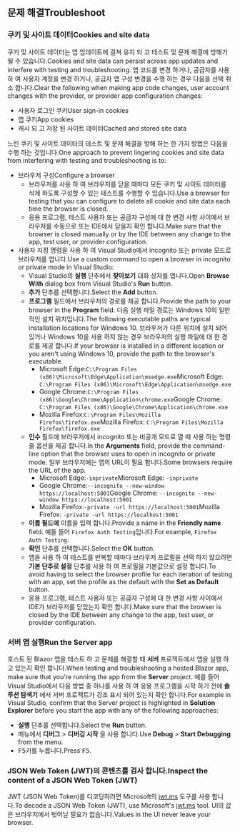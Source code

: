 ## <a name="troubleshoot"></a><span data-ttu-id="8e543-101">문제 해결</span><span class="sxs-lookup"><span data-stu-id="8e543-101">Troubleshoot</span></span>

### <a name="cookies-and-site-data"></a><span data-ttu-id="8e543-102">쿠키 및 사이트 데이터</span><span class="sxs-lookup"><span data-stu-id="8e543-102">Cookies and site data</span></span>

<span data-ttu-id="8e543-103">쿠키 및 사이트 데이터는 앱 업데이트에 걸쳐 유지 되 고 테스트 및 문제 해결에 방해가 될 수 있습니다.</span><span class="sxs-lookup"><span data-stu-id="8e543-103">Cookies and site data can persist across app updates and interfere with testing and troubleshooting.</span></span> <span data-ttu-id="8e543-104">앱 코드를 변경 하거나, 공급자를 사용 하 여 사용자 계정을 변경 하거나, 공급자 앱 구성 변경을 수행 하는 경우 다음을 선택 취소 합니다.</span><span class="sxs-lookup"><span data-stu-id="8e543-104">Clear the following when making app code changes, user account changes with the provider, or provider app configuration changes:</span></span>

* <span data-ttu-id="8e543-105">사용자 로그인 쿠키</span><span class="sxs-lookup"><span data-stu-id="8e543-105">User sign-in cookies</span></span>
* <span data-ttu-id="8e543-106">앱 쿠키</span><span class="sxs-lookup"><span data-stu-id="8e543-106">App cookies</span></span>
* <span data-ttu-id="8e543-107">캐시 되 고 저장 된 사이트 데이터</span><span class="sxs-lookup"><span data-stu-id="8e543-107">Cached and stored site data</span></span>

<span data-ttu-id="8e543-108">느린 쿠키 및 사이트 데이터의 테스트 및 문제 해결을 방해 하는 한 가지 방법은 다음을 수행 하는 것입니다.</span><span class="sxs-lookup"><span data-stu-id="8e543-108">One approach to prevent lingering cookies and site data from interfering with testing and troubleshooting is to:</span></span>

* <span data-ttu-id="8e543-109">브라우저 구성</span><span class="sxs-lookup"><span data-stu-id="8e543-109">Configure a browser</span></span>
  * <span data-ttu-id="8e543-110">브라우저를 사용 하 여 브라우저를 닫을 때마다 모든 쿠키 및 사이트 데이터를 삭제 하도록 구성할 수 있는 테스트를 수행할 수 있습니다.</span><span class="sxs-lookup"><span data-stu-id="8e543-110">Use a browser for testing that you can configure to delete all cookie and site data each time the browser is closed.</span></span>
  * <span data-ttu-id="8e543-111">응용 프로그램, 테스트 사용자 또는 공급자 구성에 대 한 변경 사항 사이에서 브라우저를 수동으로 또는 IDE에서 닫을지 확인 합니다.</span><span class="sxs-lookup"><span data-stu-id="8e543-111">Make sure that the browser is closed manually or by the IDE between any change to the app, test user, or provider configuration.</span></span>
* <span data-ttu-id="8e543-112">사용자 지정 명령을 사용 하 여 Visual Studio에서 incognito 또는 private 모드로 브라우저를 엽니다.</span><span class="sxs-lookup"><span data-stu-id="8e543-112">Use a custom command to open a browser in incognito or private mode in Visual Studio:</span></span>
  * <span data-ttu-id="8e543-113">Visual Studio의 **실행** 단추에서 **찾아보기** 대화 상자를 엽니다.</span><span class="sxs-lookup"><span data-stu-id="8e543-113">Open **Browse With** dialog box from Visual Studio's **Run** button.</span></span>
  * <span data-ttu-id="8e543-114">**추가** 단추를 선택합니다.</span><span class="sxs-lookup"><span data-stu-id="8e543-114">Select the **Add** button.</span></span>
  * <span data-ttu-id="8e543-115">**프로그램** 필드에서 브라우저의 경로를 제공 합니다.</span><span class="sxs-lookup"><span data-stu-id="8e543-115">Provide the path to your browser in the **Program** field.</span></span> <span data-ttu-id="8e543-116">다음 실행 파일 경로는 Windows 10의 일반적인 설치 위치입니다.</span><span class="sxs-lookup"><span data-stu-id="8e543-116">The following executable paths are typical installation locations for Windows 10.</span></span> <span data-ttu-id="8e543-117">브라우저가 다른 위치에 설치 되어 있거나 Windows 10을 사용 하지 않는 경우 브라우저의 실행 파일에 대 한 경로를 제공 합니다.</span><span class="sxs-lookup"><span data-stu-id="8e543-117">If your browser is installed in a different location or you aren't using Windows 10, provide the path to the browser's executable.</span></span>
    * <span data-ttu-id="8e543-118">Microsoft Edge:`C:\Program Files (x86)\Microsoft\Edge\Application\msedge.exe`</span><span class="sxs-lookup"><span data-stu-id="8e543-118">Microsoft Edge: `C:\Program Files (x86)\Microsoft\Edge\Application\msedge.exe`</span></span>
    * <span data-ttu-id="8e543-119">Google Chrome:`C:\Program Files (x86)\Google\Chrome\Application\chrome.exe`</span><span class="sxs-lookup"><span data-stu-id="8e543-119">Google Chrome: `C:\Program Files (x86)\Google\Chrome\Application\chrome.exe`</span></span>
    * <span data-ttu-id="8e543-120">Mozilla Firefox:`C:\Program Files\Mozilla Firefox\firefox.exe`</span><span class="sxs-lookup"><span data-stu-id="8e543-120">Mozilla Firefox: `C:\Program Files\Mozilla Firefox\firefox.exe`</span></span>
  * <span data-ttu-id="8e543-121">**인수** 필드에 브라우저에서 incognito 또는 비공개 모드로 열 때 사용 하는 명령줄 옵션을 제공 합니다.</span><span class="sxs-lookup"><span data-stu-id="8e543-121">In the **Arguments** field, provide the command-line option that the browser uses to open in incognito or private mode.</span></span> <span data-ttu-id="8e543-122">일부 브라우저에는 앱의 URL이 필요 합니다.</span><span class="sxs-lookup"><span data-stu-id="8e543-122">Some browsers require the URL of the app.</span></span>
    * <span data-ttu-id="8e543-123">Microsoft Edge:`-inprivate`</span><span class="sxs-lookup"><span data-stu-id="8e543-123">Microsoft Edge: `-inprivate`</span></span>
    * <span data-ttu-id="8e543-124">Google Chrome:`--incognito --new-window https://localhost:5001`</span><span class="sxs-lookup"><span data-stu-id="8e543-124">Google Chrome: `--incognito --new-window https://localhost:5001`</span></span>
    * <span data-ttu-id="8e543-125">Mozilla Firefox:`-private -url https://localhost:5001`</span><span class="sxs-lookup"><span data-stu-id="8e543-125">Mozilla Firefox: `-private -url https://localhost:5001`</span></span>
  * <span data-ttu-id="8e543-126">**이름 필드에** 이름을 입력 합니다.</span><span class="sxs-lookup"><span data-stu-id="8e543-126">Provide a name in the **Friendly name** field.</span></span> <span data-ttu-id="8e543-127">예들 들어 `Firefox Auth Testing`입니다.</span><span class="sxs-lookup"><span data-stu-id="8e543-127">For example, `Firefox Auth Testing`.</span></span>
  * <span data-ttu-id="8e543-128">**확인** 단추를 선택합니다.</span><span class="sxs-lookup"><span data-stu-id="8e543-128">Select the **OK** button.</span></span>
  * <span data-ttu-id="8e543-129">앱을 사용 하 여 테스트를 반복할 때마다 브라우저 프로필을 선택 하지 않으려면 **기본 단추로 설정** 단추를 사용 하 여 프로필을 기본값으로 설정 합니다.</span><span class="sxs-lookup"><span data-stu-id="8e543-129">To avoid having to select the browser profile for each iteration of testing with an app, set the profile as the default with the **Set as Default** button.</span></span>
  * <span data-ttu-id="8e543-130">응용 프로그램, 테스트 사용자 또는 공급자 구성에 대 한 변경 사항 사이에서 IDE가 브라우저를 닫았는지 확인 합니다.</span><span class="sxs-lookup"><span data-stu-id="8e543-130">Make sure that the browser is closed by the IDE between any change to the app, test user, or provider configuration.</span></span>

### <a name="run-the-server-app"></a><span data-ttu-id="8e543-131">서버 앱 실행</span><span class="sxs-lookup"><span data-stu-id="8e543-131">Run the Server app</span></span>

<span data-ttu-id="8e543-132">호스트 된 Blazor 앱을 테스트 하 고 문제를 해결할 때 **서버** 프로젝트에서 앱을 실행 하 고 있는지 확인 합니다.</span><span class="sxs-lookup"><span data-stu-id="8e543-132">When testing and troubleshooting a hosted Blazor app, make sure that you're running the app from the **Server** project.</span></span> <span data-ttu-id="8e543-133">예를 들어 Visual Studio에서 다음 방법 중 하나를 사용 하 여 응용 프로그램을 시작 하기 전에 **솔루션 탐색기** 에서 서버 프로젝트가 강조 표시 되어 있는지 확인 합니다.</span><span class="sxs-lookup"><span data-stu-id="8e543-133">For example in Visual Studio, confirm that the Server project is highlighted in **Solution Explorer** before you start the app with any of the following approaches:</span></span>

* <span data-ttu-id="8e543-134">**실행** 단추를 선택합니다.</span><span class="sxs-lookup"><span data-stu-id="8e543-134">Select the **Run** button.</span></span>
* <span data-ttu-id="8e543-135">메뉴에서 **디버그**  >  **디버깅 시작** 을 사용 합니다.</span><span class="sxs-lookup"><span data-stu-id="8e543-135">Use **Debug** > **Start Debugging** from the menu.</span></span>
* <span data-ttu-id="8e543-136"><kbd>F5</kbd>키를 누릅니다.</span><span class="sxs-lookup"><span data-stu-id="8e543-136">Press <kbd>F5</kbd>.</span></span>

### <a name="inspect-the-content-of-a-json-web-token-jwt"></a><span data-ttu-id="8e543-137">JSON Web Token (JWT)의 콘텐츠를 검사 합니다.</span><span class="sxs-lookup"><span data-stu-id="8e543-137">Inspect the content of a JSON Web Token (JWT)</span></span>

<span data-ttu-id="8e543-138">JWT (JSON Web Token)를 디코딩하려면 Microsoft의 [jwt.ms](https://jwt.ms/) 도구를 사용 합니다.</span><span class="sxs-lookup"><span data-stu-id="8e543-138">To decode a JSON Web Token (JWT), use Microsoft's [jwt.ms](https://jwt.ms/) tool.</span></span> <span data-ttu-id="8e543-139">UI의 값은 브라우저에서 벗어날 필요가 없습니다.</span><span class="sxs-lookup"><span data-stu-id="8e543-139">Values in the UI never leave your browser.</span></span>

